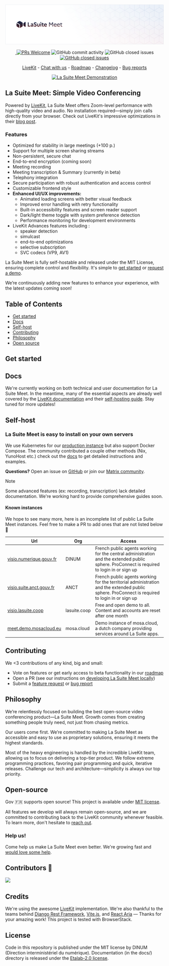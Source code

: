 <p align="center">
  <img alt="meet logo" src="./docs/assets/banner-meet-fr.png" maxWidth="100%">
</p>


<p align="center">
  <a href="https://github.com/suitenumerique/meet/stargazers/">
    <img src="https://img.shields.io/github/stars/suitenumerique/meet" alt="">
  </a>
  <a href='http://makeapullrequest.com'><img alt='PRs Welcome' src='https://img.shields.io/badge/PRs-welcome-brightgreen.svg?style=shields'/></a>
  <img alt="GitHub commit activity" src="https://img.shields.io/github/commit-activity/m/suitenumerique/meet"/>
  <img alt="GitHub closed issues" src="https://img.shields.io/github/issues-closed/suitenumerique/meet"/>
  <a href="https://github.com/suitenumerique/meet/blob/main/LICENSE">
    <img alt="GitHub closed issues" src="https://img.shields.io/github/license/suitenumerique/meet"/>
  </a>    
</p>

<p align="center">
  <a href="https://livekit.io/">LiveKit</a> - <a href="https://matrix.to/#/#meet-official:matrix.org">Chat with us</a> - <a href="https://github.com/orgs/suitenumerique/projects/3/views/2">Roadmap</a> - <a href="https://github.com/suitenumerique/meet/blob/main/CHANGELOG.md">Changelog</a> - <a href="https://github.com/suitenumerique/meet/issues/new?assignees=&labels=bug&template=Bug_report.md">Bug reports</a> 
</p>

<p align="center">
  <a href="https://visio.numerique.gouv.fr/">
    <img src="https://github.com/user-attachments/assets/09c1faa1-de88-4848-af3a-6fbe793999bf" alt="La Suite Meet Demonstration">
  </a>
</p>

## La Suite Meet: Simple Video Conferencing

Powered by [LiveKit](https://livekit.io/), La Suite Meet offers Zoom-level performance with high-quality video and audio. No installation required—simply join calls directly from your browser. Check out LiveKit's impressive optimizations in their [blog post](https://blog.livekit.io/livekit-one-dot-zero/).
### Features
- Optimized for stability in large meetings (+100 p.)
- Support for multiple screen sharing streams
- Non-persistent, secure chat
- End-to-end encryption (coming soon)
- Meeting recording
- Meeting transcription & Summary (currently in beta)
- Telephony integration
- Secure participation with robust authentication and access control
- Customizable frontend style
- **Enhanced UI/UX improvements:**
  - Animated loading screens with better visual feedback
  - Improved error handling with retry functionality
  - Built-in accessibility features and screen reader support
  - Dark/light theme toggle with system preference detection
  - Performance monitoring for development environments
- LiveKit Advances features including :
  - speaker detection 
  - simulcast 
  - end-to-end optimizations 
  - selective subscription
  - SVC codecs (VP9, AV1)


La Suite Meet is fully self-hostable and released under the MIT License, ensuring complete control and flexibility. It's simple to [get started](https://visio.numerique.gouv.fr/) or [request a demo](mailto:visio@numerique.gouv.fr). 

We’re continuously adding new features to enhance your experience, with the latest updates coming soon!


## Table of Contents

- [Get started](#get-started)
- [Docs](#docs)
- [Self-host](#self-host)
- [Contributing](#contributing)
- [Philosophy](#philosophy)
- [Open source](#open-source)


## Get started

## Docs

We're currently working on both technical and user documentation for La Suite Meet. In the meantime, many of the essential aspects are already well covered by the [LiveKit documentation](https://docs.livekit.io/home/) and their [self-hosting guide](https://docs.livekit.io/home/self-hosting/deployment/). Stay tuned for more updates!

## Self-host

### La Suite Meet is easy to install on your own servers

We use Kubernetes for our [production instance](https://visio.numerique.gouv.fr/) but also support Docker Compose. The community contributed a couple other methods (Nix, YunoHost etc.) check out the [docs](/docs/installation/README.md) to get detailed instructions and examples.

**Questions?** Open an issue on [GitHub](https://github.com/suitenumerique/meet/issues/new?assignees=&labels=bug&template=Bug_report.md) or join our [Matrix community](https://matrix.to/#/#meet-official:matrix.org).

> [!NOTE]
> Some advanced features (ex: recording, transcription) lack detailed documentation. We're working hard to provide comprehensive guides soon.

#### Known instances
We hope to see many more, here is an incomplete list of public La Suite Meet instances. Feel free to make a PR to add ones that are not listed below🙏

| Url                                                           | Org | Access |
|---------------------------------------------------------------| --- | ------- |
| [visio.numerique.gouv.fr](https://visio.numerique.gouv.fr/)   | DINUM    | French public agents working for the central administration and the extended public sphere. ProConnect is required to login in or sign up|
| [visio.suite.anct.gouv.fr](https://visio.suite.anct.gouv.fr/) | ANCT    | French public agents working for the territorial administration and the extended public sphere. ProConnect is required to login in or sign up|
| [visio.lasuite.coop](https://visio.lasuite.coop/)             | lasuite.coop    | Free and open demo to all. Content and accounts are reset after one month |
| [meet.demo.mosacloud.eu](https://meet.demo.mosacloud.eu/)     | mosa.cloud    | Demo instance of mosa.cloud, a dutch company providing services around La Suite apps. |


## Contributing

We <3 contributions of any kind, big and small:

- Vote on features or get early access to beta functionality in our [roadmap](https://github.com/orgs/suitenumerique/projects/11/views/4)
- Open a PR (see our instructions on [developing La Suite Meet locally](https://github.com/suitenumerique/meet/blob/main/docs/developping_locally.md))
- Submit a [feature request](https://github.com/suitenumerique/meet/issues/new?assignees=&labels=enhancement&template=Feature_request.md) or [bug report](https://github.com/suitenumerique/meet/issues/new?assignees=&labels=bug&template=Bug_report.md)


## Philosophy

We’re relentlessly focused on building the best open-source video conferencing product—La Suite Meet. Growth comes from creating something people truly need, not just from chasing metrics.

Our users come first. We’re committed to making La Suite Meet as accessible and easy to use as proprietary solutions, ensuring it meets the highest standards.

Most of the heavy engineering is handled by the incredible LiveKit team, allowing us to focus on delivering a top-tier product. We follow extreme programming practices, favoring pair programming and quick, iterative releases. Challenge our tech and architecture—simplicity is always our top priority.


## Open-source

Gov 🇫🇷 supports open source! This project is available under [MIT license](https://github.com/suitenumerique/meet/blob/0cc2a7b7b4f4821e2c4d9d790efa739622bb6601/LICENSE).

All features we develop will always remain open-source, and we are committed to contributing back to the LiveKit community whenever feasible.
To learn more, don't hesitate to [reach out](mailto:visio@numerique.gouv.fr).

### Help us!

Come help us make La Suite Meet even better. We're growing fast and [would love some help](mailto:visio@numerique.gouv.fr).


## Contributors 🧞

<a href="https://github.com/suitenumerique/meet/graphs/contributors">
  <img src="https://contrib.rocks/image?repo=suitenumerique/meet" />
</a>

## Credits 

We're using the awesome [LiveKit](https://livekit.io/) implementation. We're also thankful to the teams behind [Django Rest Framework](https://www.django-rest-framework.org/), [Vite.js](https://vite.dev/), and [React Aria](https://github.com/adobe/react-spectrum) — Thanks for your amazing work!
This project is tested with BrowserStack.

## License

Code in this repository is published under the MIT license by DINUM (Direction interministériel du numérique).
Documentation (in the docs/) directory is released under the [Etalab-2.0 license](https://spdx.org/licenses/etalab-2.0.html).

